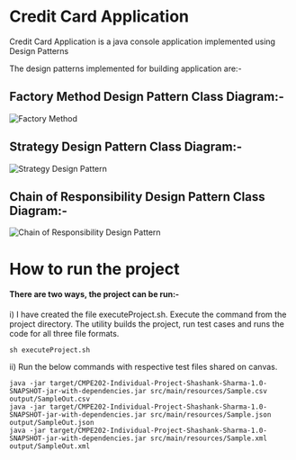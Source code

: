 # Credit Card Application

Credit Card Application is a java console application implemented using Design Patterns

The design patterns implemented for building application are:-


## Factory Method Design Pattern Class Diagram:-
![Factory Method](https://github.com/gopinathsjsu/individual-project-shashank-sharma333/blob/main/diagrams/FactoryMethodPattern.svg)

## Strategy Design Pattern Class Diagram:-
![Strategy Design Pattern](https://github.com/gopinathsjsu/individual-project-shashank-sharma333/blob/main/diagrams/StrategyDesignPattern202.svg)

## Chain of Responsibility Design Pattern Class Diagram:-
![Chain of Responsibility Design Pattern](https://github.com/gopinathsjsu/individual-project-shashank-sharma333/blob/main/diagrams/ChainOfResponsibility202.svg)


# How to run the project

####  There are two ways, the project can be run:-

i) I have created the file executeProject.sh. Execute the command from the project directory. The utility builds the project, run test cases and runs the code for all three file formats.
```
sh executeProject.sh
```


ii) Run the below commands with respective test files shared on canvas.

```
java -jar target/CMPE202-Individual-Project-Shashank-Sharma-1.0-SNAPSHOT-jar-with-dependencies.jar src/main/resources/Sample.csv output/SampleOut.csv
java -jar target/CMPE202-Individual-Project-Shashank-Sharma-1.0-SNAPSHOT-jar-with-dependencies.jar src/main/resources/Sample.json output/SampleOut.json
java -jar target/CMPE202-Individual-Project-Shashank-Sharma-1.0-SNAPSHOT-jar-with-dependencies.jar src/main/resources/Sample.xml output/SampleOut.xml

```


